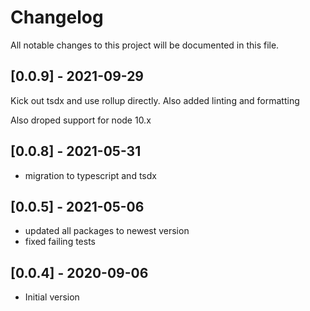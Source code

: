 # Changelog

All notable changes to this project will be documented in this file.

## [0.0.9] - 2021-09-29

Kick out tsdx and use rollup directly. Also added linting and formatting

Also droped support for node 10.x

## [0.0.8] - 2021-05-31

- migration to typescript and tsdx

## [0.0.5] - 2021-05-06

- updated all packages to newest version
- fixed failing tests

## [0.0.4] - 2020-09-06

- Initial version
